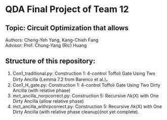 # QDA Final Project of Team 12
## Topic: Circuit Optimization that allows
 Authors: Cheng-Yeh Yang, Kang-Chieh Fang  
 Advisor: Prof. Chung-Yang (Ric) Huang
## Structure of this repository:
  1. Con1_traditional.py: Construction 1: 4-control Toffoli Gate Using Two Dirty Ancilla (Lemma 7.2 from Barenco et al.)。
  2. Con1_H_gate.py: Construction 1: 4-control Toffoli Gate Using Two Dirty Ancilla (with relative phase)
  3. mct_ancilla_norpcorrect.py: Construction 5: Recursive Λk(X) with One Dirty Ancilla (allow relative phase)
  4. mct_ancilla_withrpcorrect.py: Construction 5: Recursive Λk(X) with One Dirty Ancilla (with relative phase cleanup)(not yet complete).
